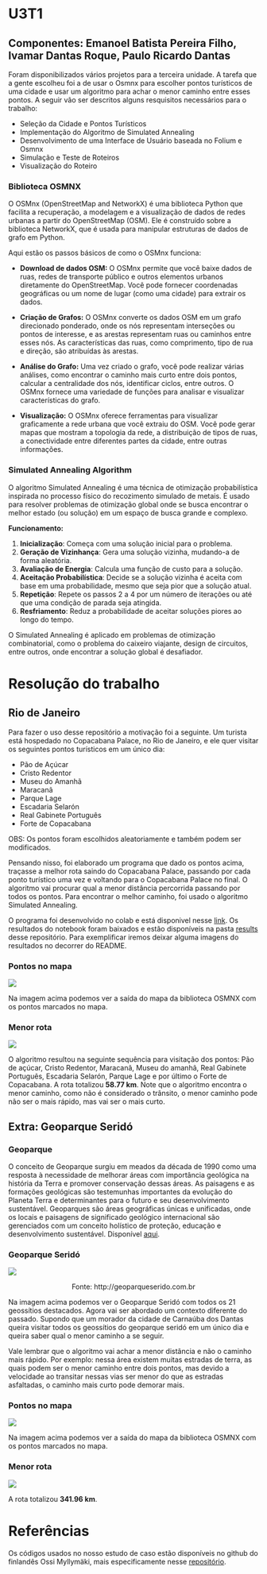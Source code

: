 # U3T1
## Componentes: Emanoel Batista Pereira Filho, Ivamar Dantas Roque, Paulo Ricardo Dantas

Foram disponibilizados vários projetos para a terceira unidade. A tarefa que a gente escolheu foi a de usar o Osmnx para escolher pontos turísticos de uma cidade e usar um algoritmo para achar o menor caminho entre esses pontos. A seguir vão ser descritos alguns resquisitos necessários para o trabalho:

- Seleção da Cidade e Pontos Turísticos
- Implementação do Algoritmo de Simulated Annealing
- Desenvolvimento de uma Interface de Usuário baseada no Folium e Osmnx
- Simulação e Teste de Roteiros
- Visualização do Roteiro


### Biblioteca OSMNX

O OSMnx (OpenStreetMap and NetworkX) é uma biblioteca Python que facilita a recuperação, a modelagem e a visualização de dados de redes urbanas a partir do OpenStreetMap (OSM). Ele é construído sobre a biblioteca NetworkX, que é usada para manipular estruturas de dados de grafo em Python.

Aqui estão os passos básicos de como o OSMnx funciona:

- **Download de dados OSM:**
O OSMnx permite que você baixe dados de ruas, redes de transporte público e outros elementos urbanos diretamente do OpenStreetMap.
Você pode fornecer coordenadas geográficas ou um nome de lugar (como uma cidade) para extrair os dados.

- **Criação de Grafos:**
O OSMnx converte os dados OSM em um grafo direcionado ponderado, onde os nós representam interseções ou pontos de interesse, e as arestas representam ruas ou caminhos entre esses nós.
As características das ruas, como comprimento, tipo de rua e direção, são atribuídas às arestas.

- **Análise do Grafo:**
Uma vez criado o grafo, você pode realizar várias análises, como encontrar o caminho mais curto entre dois pontos, calcular a centralidade dos nós, identificar ciclos, entre outros.
O OSMnx fornece uma variedade de funções para analisar e visualizar características do grafo.

- **Visualização:**
O OSMnx oferece ferramentas para visualizar graficamente a rede urbana que você extraiu do OSM.
Você pode gerar mapas que mostram a topologia da rede, a distribuição de tipos de ruas, a conectividade entre diferentes partes da cidade, entre outras informações.

### Simulated Annealing Algorithm

O algoritmo Simulated Annealing é uma técnica de otimização probabilística inspirada no processo físico do recozimento simulado de metais. É usado para resolver problemas de otimização global onde se busca encontrar o melhor estado (ou solução) em um espaço de busca grande e complexo.

**Funcionamento:**
1. **Inicialização**: Começa com uma solução inicial para o problema.
2. **Geração de Vizinhança**: Gera uma solução vizinha, mudando-a de forma aleatória.
3. **Avaliação de Energia**: Calcula uma função de custo para a solução.
4. **Aceitação Probabilística**: Decide se a solução vizinha é aceita com base em uma probabilidade, mesmo que seja pior que a solução atual.
5. **Repetição**: Repete os passos 2 a 4 por um número de iterações ou até que uma condição de parada seja atingida.
6. **Resfriamento**: Reduz a probabilidade de aceitar soluções piores ao longo do tempo.

O Simulated Annealing é aplicado em problemas de otimização combinatorial, como o problema do caixeiro viajante, design de circuitos, entre outros, onde encontrar a solução global é desafiador.


# Resolução do trabalho

## Rio de Janeiro
Para fazer o uso desse repositório a motivação foi a seguinte. Um turista está hospedado no Copacabana Palace, no Rio de Janeiro, e ele quer visitar os seguintes pontos turísticos em um único dia:
- Pão de Açúcar
- Cristo Redentor
- Museu do Amanhã
- Maracanã
- Parque Lage
- Escadaria Selarón
- Real Gabinete Português
- Forte de Copacabana

OBS: Os pontos foram escolhidos aleatoriamente e também podem ser modificados.

Pensando nisso, foi elaborado um programa que dado os pontos acima, traçasse a melhor rota saindo do Copacabana Palace, passando por cada ponto turístico uma vez e voltando para o Copacabana Palace no final. O algoritmo vai procurar qual a menor distância percorrida passando por todos os pontos. Para encontrar o melhor caminho, foi usado o algoritmo Simulated Annealing.

O programa foi desenvolvido no colab e está disponivel nesse [link](https://github.com/rikdantas/Algoritmos-Estruturas-Dados-II/blob/main/U3T1/source/U3T1.ipynb). Os resultados do notebook foram baixados e estão disponíveis na pasta [results](https://github.com/rikdantas/Algoritmos-Estruturas-Dados-II/tree/main/U3T1/results) desse repositório. Para exemplificar iremos deixar alguma imagens do resultados no decorrer do README.

### Pontos no mapa

![](img/rj_places_on_map.png)

Na imagem acima podemos ver a saída do mapa da biblioteca OSMNX com os pontos marcados no mapa.

### Menor rota

![](img/rj_optimal_route.png)

O algoritmo resultou na seguinte sequência para visitação dos pontos: Pão de açúcar, Cristo Redentor, Maracanã, Museu do amanhã, Real Gabinete Português, Escadaria Selarón, Parque Lage e por último o Forte de Copacabana. A rota totalizou **58.77 km**. Note que o algoritmo encontra o menor caminho, como não é considerado o trânsito, o menor caminho pode não ser o mais rápido, mas vai ser o mais curto.

## Extra: Geoparque Seridó
### Geoparque

O conceito de Geoparque surgiu em meados da década de 1990 como uma resposta à necessidade de melhorar áreas com importância geológica na história da Terra e promover conservação dessas áreas. As paisagens e as formações geológicas são testemunhas importantes da evolução do Planeta Terra e determinantes para o futuro e seu desenvolvimento sustentável. Geoparques são áreas geográficas únicas e unificadas, onde os locais e paisagens de significado geológico internacional são gerenciados com um conceito holístico de proteção, educação e desenvolvimento sustentável. Disponível [aqui](http://geoparqueserido.com.br/?page_id=8414).

### Geoparque Seridó

![](img/geossitios_geoparque_serido.jpg)
<p align="center">
    Fonte: http://geoparqueserido.com.br
</p>

Na imagem acima podemos ver o Geoparque Seridó com todos os 21 geossítios destacados. Agora vai ser abordado um contexto diferente do passado. Supondo que um morador da cidade de Carnaúba dos Dantas queira visitar todos os geossítios do geoparque seridó em um único dia e queira saber qual o menor caminho a se seguir. 

Vale lembrar que o algoritmo vai achar a menor distância e não o caminho mais rápido. Por exemplo: nessa área existem muitas estradas de terra, as quais podem ser o menor caminho entre dois pontos, mas devido a velocidade ao transitar nessas vias ser menor do que as estradas asfaltadas, o caminho mais curto pode demorar mais.

### Pontos no mapa

![](img/gs_places_on_map.png)

Na imagem acima podemos ver a saída do mapa da biblioteca OSMNX com os pontos marcados no mapa.

### Menor rota

![](img/gs_optimal_route.png)

 A rota totalizou **341.96 km**.

# Referências

Os códigos usados no nosso estudo de caso estão disponíveis no github do finlandês Ossi Myllymäki, mais especificamente nesse [repositório](https://github.com/omyllymaki/conquering-seven-hills/tree/main).